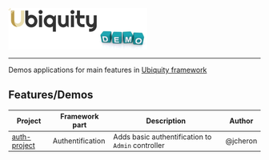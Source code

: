 ![img](https://github.com/phpmv/ubiquity-demos/blob/master/.github/images/demo.png?raw=true)
<hr>

Demos applications for main features in [Ubiquity framework](https://ubiquity.kobject.net)

## Features/Demos
| Project  | Framework part | Description | Author |
|----------|----------------|-------------|--------|
|[auth-project](https://github.com/phpMv/ubiquity-demos/tree/master/auth-project) | Authentification |Adds basic authentification to `Admin` controller | @jcheron |

